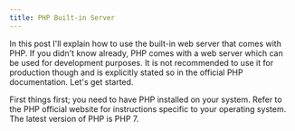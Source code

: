 ```yaml
---
title: PHP Built-in Server
---
```


In this post I'll explain how to use the built-in web server that comes with PHP. If you didn't know already, PHP comes with a web server which can be used for development purposes. It is not recommended to use it for production though and is explicitly stated so in the official PHP documentation. Let's get started.

First things first; you need to have PHP installed on your system. Refer to the PHP official website for instructions specific to your operating system. The latest version of PHP is PHP 7.